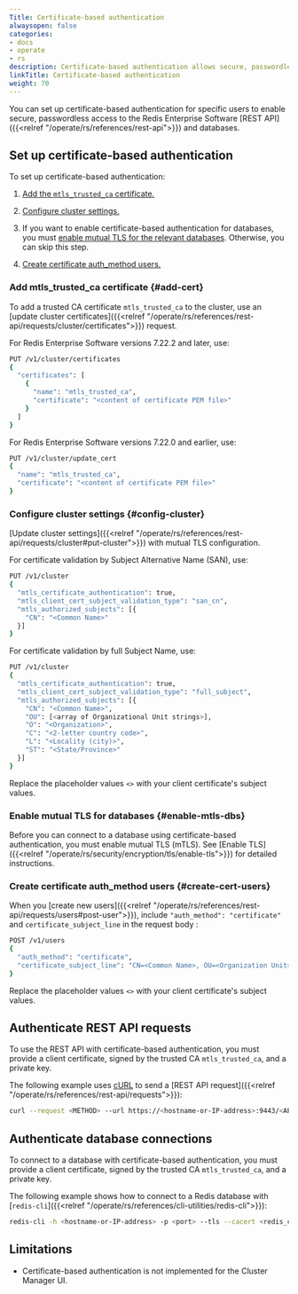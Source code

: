 ```yaml
---
Title: Certificate-based authentication
alwaysopen: false
categories:
- docs
- operate
- rs
description: Certificate-based authentication allows secure, passwordless access to the REST API and databases.
linkTitle: Certificate-based authentication 
weight: 70
---
```


You can set up certificate-based authentication for specific users to enable secure, passwordless access to the Redis Enterprise Software [REST API]({{<relref "/operate/rs/references/rest-api">}}) and databases.

## Set up certificate-based authentication

To set up certificate-based authentication:

1. [Add the `mtls_trusted_ca` certificate.](#add-cert) 

1. [Configure cluster settings.](#config-cluster)

1. If you want to enable certificate-based authentication for databases, you must [enable mutual TLS for the relevant databases](#enable-mtls-dbs). Otherwise, you can skip this step.

1. [Create certificate auth_method users.](#create-cert-users)

### Add mtls_trusted_ca certificate {#add-cert}

To add a trusted CA certificate `mtls_trusted_ca` to the cluster, use an [update cluster certificates]({{<relref "/operate/rs/references/rest-api/requests/cluster/certificates">}}) request.

For Redis Enterprise Software versions 7.22.2 and later, use:

```sh
PUT /v1/cluster/certificates
{
  "certificates": [
    {
      "name": "mtls_trusted_ca",
      "certificate": "<content of certificate PEM file>"
    }
  ]
}
```

For Redis Enterprise Software versions 7.22.0 and earlier, use:

```sh
PUT /v1/cluster/update_cert
{
  "name": "mtls_trusted_ca",
  "certificate": "<content of certificate PEM file>"
}
```

### Configure cluster settings {#config-cluster}

[Update cluster settings]({{<relref "/operate/rs/references/rest-api/requests/cluster#put-cluster">}}) with mutual TLS configuration.

For certificate validation by Subject Alternative Name (SAN), use:

```sh
PUT /v1/cluster
{
  "mtls_certificate_authentication": true,
  "mtls_client_cert_subject_validation_type": "san_cn",
  "mtls_authorized_subjects": [{
    "CN": "<Common Name>"
  }]
}
```

For certificate validation by full Subject Name, use:

```sh
PUT /v1/cluster
{
  "mtls_certificate_authentication": true,
  "mtls_client_cert_subject_validation_type": "full_subject",
  "mtls_authorized_subjects": [{
    "CN": "<Common Name>",
    "OU": [<array of Organizational Unit strings>],
    "O": "<Organization>",
    "C": "<2-letter country code>",
    "L": "<Locality (city)>",
    "ST": "<State/Province>"
  }]
}
```

Replace the placeholder values `<>` with your client certificate's subject values.

### Enable mutual TLS for databases {#enable-mtls-dbs}

Before you can connect to a database using certificate-based authentication, you must enable mutual TLS (mTLS). See [Enable TLS]({{<relref "/operate/rs/security/encryption/tls/enable-tls">}}) for detailed instructions.

### Create certificate auth_method users {#create-cert-users}

When you [create new users]({{<relref "/operate/rs/references/rest-api/requests/users#post-user">}}), include `"auth_method": "certificate"` and `certificate_subject_line` in the request body :

```sh
POST /v1/users
{
  "auth_method": "certificate",
  "certificate_subject_line": "CN=<Common Name>, OU=<Organization Unit>, O=<Organization>, L=<Locality>, ST=<State/Province>, C=<Country>"
}
```

Replace the placeholder values `<>` with your client certificate's subject values.

## Authenticate REST API requests

To use the REST API with certificate-based authentication, you must provide a client certificate, signed by the trusted CA `mtls_trusted_ca`, and a private key.

The following example uses [cURL](https://curl.se/) to send a [REST API request]({{<relref "/operate/rs/references/rest-api/requests">}}):

```sh
curl --request <METHOD> --url https://<hostname-or-IP-address>:9443/<API-version>/<API-path> --cert client.pem --key client.key
```

## Authenticate database connections

To connect to a database with certificate-based authentication, you must provide a client certificate, signed by the trusted CA `mtls_trusted_ca`, and a private key.

The following example shows how to connect to a Redis database with [`redis-cli`]({{<relref "/operate/rs/references/cli-utilities/redis-cli">}}):

```sh
redis-cli -h <hostname-or-IP-address> -p <port> --tls --cacert <redis_cert>.pem --cert redis_user.crt --key redis_user_private.key
```

## Limitations

- Certificate-based authentication is not implemented for the Cluster Manager UI.